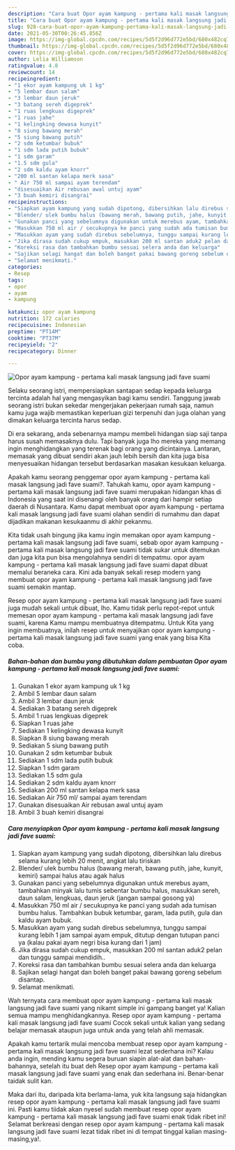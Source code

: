 ```yaml
---
description: "Cara buat Opor ayam kampung - pertama kali masak langsung jadi fave suami yang nikmat Untuk Jualan"
title: "Cara buat Opor ayam kampung - pertama kali masak langsung jadi fave suami yang nikmat Untuk Jualan"
slug: 928-cara-buat-opor-ayam-kampung-pertama-kali-masak-langsung-jadi-fave-suami-yang-nikmat-untuk-jualan
date: 2021-05-30T00:26:45.856Z
image: https://img-global.cpcdn.com/recipes/5d5f2d96d772e5bd/680x482cq70/opor-ayam-kampung-pertama-kali-masak-langsung-jadi-fave-suami-foto-resep-utama.jpg
thumbnail: https://img-global.cpcdn.com/recipes/5d5f2d96d772e5bd/680x482cq70/opor-ayam-kampung-pertama-kali-masak-langsung-jadi-fave-suami-foto-resep-utama.jpg
cover: https://img-global.cpcdn.com/recipes/5d5f2d96d772e5bd/680x482cq70/opor-ayam-kampung-pertama-kali-masak-langsung-jadi-fave-suami-foto-resep-utama.jpg
author: Lelia Williamson
ratingvalue: 4.8
reviewcount: 14
recipeingredient:
- "1 ekor ayam kampung uk 1 kg"
- "5 lembar daun salam"
- "3 lembar daun jeruk"
- "3 batang sereh digeprek"
- "1 ruas lengkuas digeprek"
- "1 ruas jahe"
- "1 kelingking dewasa kunyit"
- "8 siung bawang merah"
- "5 siung bawang putih"
- "2 sdm ketumbar bubuk"
- "1 sdm lada putih bubuk"
- "1 sdm garam"
- "1.5 sdm gula"
- "2 sdm kaldu ayam knorr"
- "200 ml santan kelapa merk sasa"
- " Air 750 ml sampai ayam terendam"
- "disesuaikan Air rebusan awal untuj ayam"
- "3 buah kemiri disangrai"
recipeinstructions:
- "Siapkan ayam kampung yang sudah dipotong, dibersihkan lalu direbus selama kurang lebih 20 menit, angkat lalu tiriskan"
- "Blender/ ulek bumbu halus (bawang merah, bawang putih, jahe, kunyit, kemiri) sampai halus atau agak halus"
- "Gunakan panci yang sebelumnya digunakan untuk merebus ayam, tambahkan minyak lalu tumis sebentar bumbu halus, masukkan sereh, daun salam, lengkuas, daun jeruk (jangan sampai gosong ya)"
- "Masukkan 750 ml air / secukupnya ke panci yang sudah ada tumisan bumbu halus. Tambahkan bubuk ketumbar, garam, lada putih, gula dan kaldu ayam bubuk."
- "Masukkan ayam yang sudah direbus sebelumnya, tunggu sampai kurang lebih 1 jam sampai ayam empuk, ditutup dengan tutupan panci ya (kalau pakai ayam negri bisa kurang dari 1 jam)"
- "Jika dirasa sudah cukup empuk, masukkan 200 ml santan aduk2 pelan dan tunggu sampai mendidih.."
- "Koreksi rasa dan tambahkan bumbu sesuai selera anda dan keluarga"
- "Sajikan selagi hangat dan boleh banget pakai bawang goreng sebelum disantap."
- "Selamat menikmati."
categories:
- Resep
tags:
- opor
- ayam
- kampung

katakunci: opor ayam kampung 
nutrition: 172 calories
recipecuisine: Indonesian
preptime: "PT14M"
cooktime: "PT37M"
recipeyield: "2"
recipecategory: Dinner

---
```



![Opor ayam kampung - pertama kali masak langsung jadi fave suami](https://img-global.cpcdn.com/recipes/5d5f2d96d772e5bd/680x482cq70/opor-ayam-kampung-pertama-kali-masak-langsung-jadi-fave-suami-foto-resep-utama.jpg)

Selaku seorang istri, mempersiapkan santapan sedap kepada keluarga tercinta adalah hal yang mengasyikan bagi kamu sendiri. Tanggung jawab seorang istri bukan sekedar mengerjakan pekerjaan rumah saja, namun kamu juga wajib memastikan keperluan gizi terpenuhi dan juga olahan yang dimakan keluarga tercinta harus sedap.

Di era  sekarang, anda sebenarnya mampu membeli hidangan siap saji tanpa harus susah memasaknya dulu. Tapi banyak juga lho mereka yang memang ingin menghidangkan yang terenak bagi orang yang dicintainya. Lantaran, memasak yang dibuat sendiri akan jauh lebih bersih dan kita juga bisa menyesuaikan hidangan tersebut berdasarkan masakan kesukaan keluarga. 



Apakah kamu seorang penggemar opor ayam kampung - pertama kali masak langsung jadi fave suami?. Tahukah kamu, opor ayam kampung - pertama kali masak langsung jadi fave suami merupakan hidangan khas di Indonesia yang saat ini disenangi oleh banyak orang dari hampir setiap daerah di Nusantara. Kamu dapat membuat opor ayam kampung - pertama kali masak langsung jadi fave suami olahan sendiri di rumahmu dan dapat dijadikan makanan kesukaanmu di akhir pekanmu.

Kita tidak usah bingung jika kamu ingin memakan opor ayam kampung - pertama kali masak langsung jadi fave suami, sebab opor ayam kampung - pertama kali masak langsung jadi fave suami tidak sukar untuk ditemukan dan juga kita pun bisa mengolahnya sendiri di tempatmu. opor ayam kampung - pertama kali masak langsung jadi fave suami dapat dibuat memalui beraneka cara. Kini ada banyak sekali resep modern yang membuat opor ayam kampung - pertama kali masak langsung jadi fave suami semakin mantap.

Resep opor ayam kampung - pertama kali masak langsung jadi fave suami juga mudah sekali untuk dibuat, lho. Kamu tidak perlu repot-repot untuk memesan opor ayam kampung - pertama kali masak langsung jadi fave suami, karena Kamu mampu membuatnya ditempatmu. Untuk Kita yang ingin membuatnya, inilah resep untuk menyajikan opor ayam kampung - pertama kali masak langsung jadi fave suami yang enak yang bisa Kita coba.

<!--inarticleads1-->

##### Bahan-bahan dan bumbu yang dibutuhkan dalam pembuatan Opor ayam kampung - pertama kali masak langsung jadi fave suami:

1. Gunakan 1 ekor ayam kampung uk 1 kg
1. Ambil 5 lembar daun salam
1. Ambil 3 lembar daun jeruk
1. Sediakan 3 batang sereh digeprek
1. Ambil 1 ruas lengkuas digeprek
1. Siapkan 1 ruas jahe
1. Sediakan 1 kelingking dewasa kunyit
1. Siapkan 8 siung bawang merah
1. Sediakan 5 siung bawang putih
1. Gunakan 2 sdm ketumbar bubuk
1. Sediakan 1 sdm lada putih bubuk
1. Siapkan 1 sdm garam
1. Sediakan 1.5 sdm gula
1. Sediakan 2 sdm kaldu ayam knorr
1. Sediakan 200 ml santan kelapa merk sasa
1. Sediakan  Air 750 ml/ sampai ayam terendam
1. Gunakan disesuaikan Air rebusan awal untuj ayam
1. Ambil 3 buah kemiri disangrai




<!--inarticleads2-->

##### Cara menyiapkan Opor ayam kampung - pertama kali masak langsung jadi fave suami:

1. Siapkan ayam kampung yang sudah dipotong, dibersihkan lalu direbus selama kurang lebih 20 menit, angkat lalu tiriskan
1. Blender/ ulek bumbu halus (bawang merah, bawang putih, jahe, kunyit, kemiri) sampai halus atau agak halus
1. Gunakan panci yang sebelumnya digunakan untuk merebus ayam, tambahkan minyak lalu tumis sebentar bumbu halus, masukkan sereh, daun salam, lengkuas, daun jeruk (jangan sampai gosong ya)
1. Masukkan 750 ml air / secukupnya ke panci yang sudah ada tumisan bumbu halus. Tambahkan bubuk ketumbar, garam, lada putih, gula dan kaldu ayam bubuk.
1. Masukkan ayam yang sudah direbus sebelumnya, tunggu sampai kurang lebih 1 jam sampai ayam empuk, ditutup dengan tutupan panci ya (kalau pakai ayam negri bisa kurang dari 1 jam)
1. Jika dirasa sudah cukup empuk, masukkan 200 ml santan aduk2 pelan dan tunggu sampai mendidih..
1. Koreksi rasa dan tambahkan bumbu sesuai selera anda dan keluarga
1. Sajikan selagi hangat dan boleh banget pakai bawang goreng sebelum disantap.
1. Selamat menikmati.




Wah ternyata cara membuat opor ayam kampung - pertama kali masak langsung jadi fave suami yang nikamt simple ini gampang banget ya! Kalian semua mampu menghidangkannya. Resep opor ayam kampung - pertama kali masak langsung jadi fave suami Cocok sekali untuk kalian yang sedang belajar memasak ataupun juga untuk anda yang telah ahli memasak.

Apakah kamu tertarik mulai mencoba membuat resep opor ayam kampung - pertama kali masak langsung jadi fave suami lezat sederhana ini? Kalau anda ingin, mending kamu segera buruan siapin alat-alat dan bahan-bahannya, setelah itu buat deh Resep opor ayam kampung - pertama kali masak langsung jadi fave suami yang enak dan sederhana ini. Benar-benar taidak sulit kan. 

Maka dari itu, daripada kita berlama-lama, yuk kita langsung saja hidangkan resep opor ayam kampung - pertama kali masak langsung jadi fave suami ini. Pasti kamu tiidak akan nyesel sudah membuat resep opor ayam kampung - pertama kali masak langsung jadi fave suami enak tidak ribet ini! Selamat berkreasi dengan resep opor ayam kampung - pertama kali masak langsung jadi fave suami lezat tidak ribet ini di tempat tinggal kalian masing-masing,ya!.

